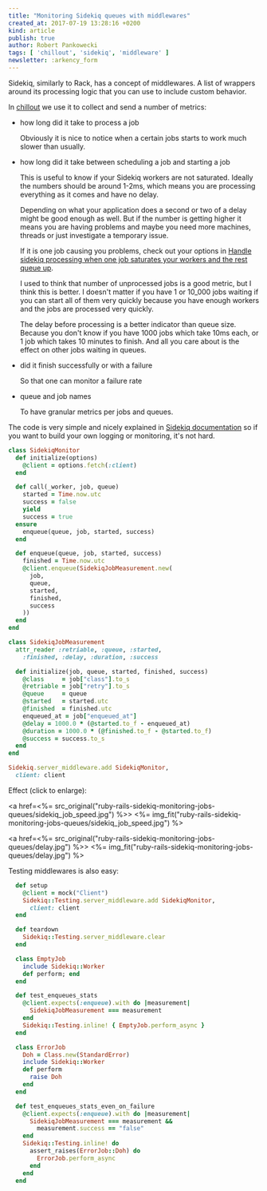 ```yaml
---
title: "Monitoring Sidekiq queues with middlewares"
created_at: 2017-07-19 13:28:16 +0200
kind: article
publish: true
author: Robert Pankowecki
tags: [ 'chillout', 'sidekiq', 'middleware' ]
newsletter: :arkency_form
---
```


Sidekiq, similarly to Rack, has a concept of middlewares. A list of wrappers around its processing logic that you can use to include custom behavior.

<!-- more -->

In [chillout](http://chillout.io) we use it to collect and send a number of metrics:

* how long did it take to process a job

    Obviously it is nice to notice when a certain jobs starts to work much slower than usually.

* how long did it take between scheduling a job and starting a job

    This is useful to know if your Sidekiq workers are not saturated. Ideally the numbers should be around 1-2ms, which means you are processing everything as it comes and have no delay.

    Depending on what your application does a second or two of a delay might be good enough as well. But if the number is getting higher it means you are having problems and maybe you need more machines, threads or just investigate a temporary issue.

    If it is one job causing you problems, check out your options in [Handle sidekiq processing when one job saturates your workers and the rest queue up](/2017/07/sidekiq-slow-processing-one-job-saturates-workers-rest-queue-up/).

    I used to think that number of unprocessed jobs is a good metric, but I think this is better. I doesn't matter if you have 1 or 10_000 jobs waiting if you can start all of them very quickly because you have enough workers and the jobs are processed very quickly.

    The delay before processing is a better indicator than queue size. Because you don't know if you have 1000 jobs which take 10ms each, or 1 job which takes 10 minutes to finish. And all you care about is the effect on other jobs waiting in queues.

* did it finish successfully or with a failure

    So that one can monitor a failure rate

* queue and job names

    To have granular metrics per jobs and queues.


The code is very simple and nicely explained in [Sidekiq documentation](https://github.com/mperham/sidekiq/wiki/Middleware) so if you want to build your own logging or monitoring, it's not hard.

```ruby
class SidekiqMonitor
  def initialize(options)
    @client = options.fetch(:client)
  end

  def call(_worker, job, queue)
    started = Time.now.utc
    success = false
    yield
    success = true
  ensure
    enqueue(queue, job, started, success)
  end

  def enqueue(queue, job, started, success)
    finished = Time.now.utc
    @client.enqueue(SidekiqJobMeasurement.new(
      job,
      queue,
      started,
      finished,
      success
    ))
  end
end

class SidekiqJobMeasurement
  attr_reader :retriable, :queue, :started,
    :finished, :delay, :duration, :success

  def initialize(job, queue, started, finished, success)
    @class     = job["class"].to_s
    @retriable = job["retry"].to_s
    @queue     = queue
    @started   = started.utc
    @finished  = finished.utc
    enqueued_at = job["enqueued_at"]
    @delay = 1000.0 * (@started.to_f - enqueued_at)
    @duration = 1000.0 * (@finished.to_f - @started.to_f)
    @success = success.to_s
  end
end

Sidekiq.server_middleware.add SidekiqMonitor,
  client: client
```

Effect (click to enlarge):

<a href=<%= src_original("ruby-rails-sidekiq-monitoring-jobs-queues/sidekiq_job_speed.jpg") %>>
  <%= img_fit("ruby-rails-sidekiq-monitoring-jobs-queues/sidekiq_job_speed.jpg") %>
</a>

<a href=<%= src_original("ruby-rails-sidekiq-monitoring-jobs-queues/delay.jpg") %>>
  <%= img_fit("ruby-rails-sidekiq-monitoring-jobs-queues/delay.jpg") %>
</a>

Testing middlewares is also easy:

```ruby
  def setup
    @client = mock("Client")
    Sidekiq::Testing.server_middleware.add SidekiqMonitor,
      client: client
  end

  def teardown
    Sidekiq::Testing.server_middleware.clear
  end

  class EmptyJob
    include Sidekiq::Worker
    def perform; end
  end

  def test_enqueues_stats
    @client.expects(:enqueue).with do |measurement|
      SidekiqJobMeasurement === measurement
    end
    Sidekiq::Testing.inline! { EmptyJob.perform_async }
  end

  class ErrorJob
    Doh = Class.new(StandardError)
    include Sidekiq::Worker
    def perform
      raise Doh
    end
  end

  def test_enqueues_stats_even_on_failure
    @client.expects(:enqueue).with do |measurement|
      SidekiqJobMeasurement === measurement &&
        measurement.success == "false"
    end
    Sidekiq::Testing.inline! do
      assert_raises(ErrorJob::Doh) do
        ErrorJob.perform_async
      end
    end
  end
```